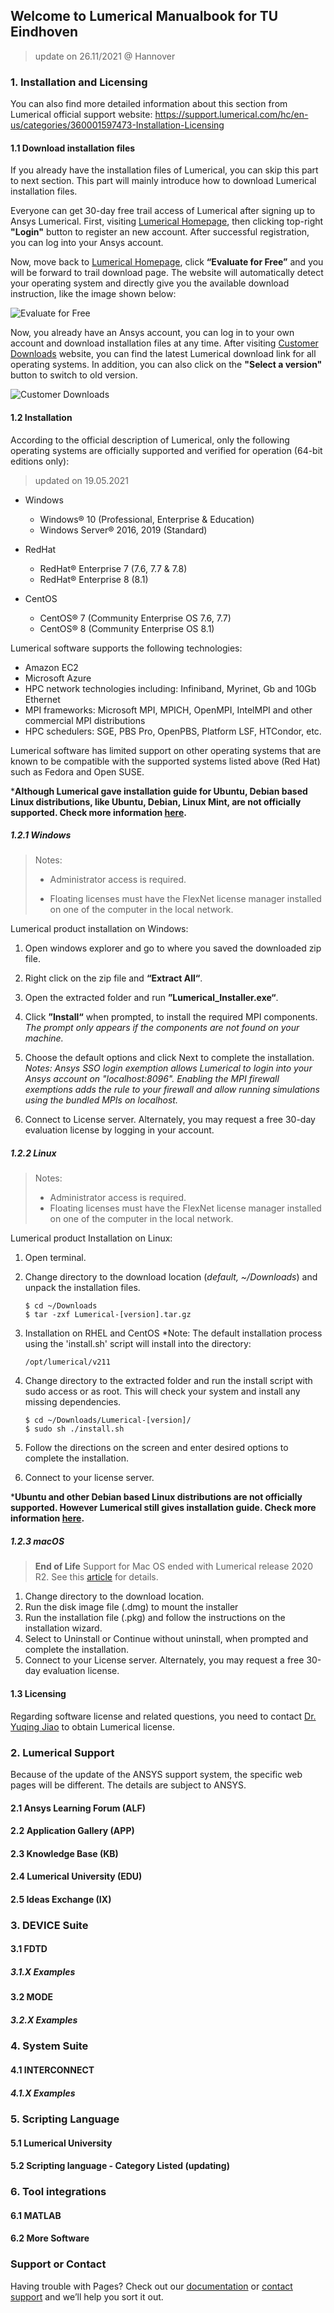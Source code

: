 ## Welcome to Lumerical Manualbook for TU Eindhoven

> update on 26.11/2021
> @ Hannover

### 1. Installation and Licensing

You  can also find more detailed information about this section from Lumerical official support website: https://support.lumerical.com/hc/en-us/categories/360001597473-Installation-Licensing

#### 1.1 Download installation files

If you already have the installation files of Lumerical, you can skip this part to next section. This part will mainly introduce how to download Lumerical installation files. 

Everyone can get 30-day free trail access of Lumerical after signing up to Ansys Lumerical. First, visiting [Lumerical Homepage](https://www.lumerical.com), then clicking top-right **"Login"** button to register an new account. After successful registration, you can log into your Ansys account.

Now, move back to [Lumerical Homepage](https://www.lumerical.com), click **“Evaluate for Free”** and you will be forward to trail download page. The website will automatically detect your operating system and directly give you the available download instruction, like the image shown below:

![Evaluate for Free](https://i.imgur.com/3ZV3fFl.png "Evaluate for Free")

Now, you already have an Ansys account, you can log in to your own account and download installation files  at any time. After visiting [Customer Downloads](https://www.lumerical.com/downloads/customer) website, you can find the latest Lumerical download link for all operating systems. In addition, you can also click on the **"Select a version"** button to switch to old version.

![Customer Downloads](https://i.imgur.com/xV4GGG9.png "Customer Downloads")

#### 1.2 Installation

According to the official description of Lumerical, only the following operating systems are officially supported and verified for operation (64-bit editions only):

> updated on 19.05.2021

+ Windows
  +  Windows® 10 (Professional, Enterprise & Education)	
  +  Windows Server® 2016, 2019 (Standard)

+ RedHat
  + RedHat® Enterprise 7 (7.6, 7.7 & 7.8)
  + RedHat® Enterprise 8 (8.1)

+ CentOS
  + CentOS® 7 (Community Enterprise OS 7.6, 7.7)
  + CentOS® 8 (Community Enterprise OS 8.1)

Lumerical software supports the following technologies:

+ Amazon EC2
+ Microsoft Azure
+ HPC network technologies including: Infiniband, Myrinet, Gb and 10Gb Ethernet
+ MPI frameworks: Microsoft MPI, MPICH, OpenMPI, IntelMPI and other commercial MPI distributions
+ HPC schedulers: SGE, PBS Pro, OpenPBS, Platform LSF, HTCondor, etc.

Lumerical software has limited support on other operating systems that are known to be compatible with the supported systems listed above (Red Hat) such as Fedora and Open SUSE. 

***Although Lumerical gave installation guide for Ubuntu, Debian based Linux distributions, like Ubuntu, Debian, Linux Mint, are not officially supported. Check more information [here](https://support.lumerical.com/hc/en-us/articles/1500005392522-Lumerical-installation-guide-on-Ubuntu).** 



##### 1.2.1 Windows

> Notes:
>
> + Administrator access is required.
>
> + Floating licenses must have the FlexNet license manager installed on one of the computer in the local network.

Lumerical product installation on Windows:

1. Open windows explorer and go to where you saved the downloaded zip file. 

2. Right click on the zip file and **“Extract All“**. 

3. Open the extracted folder and run **”Lumerical_Installer.exe“**. 

4. Click **”Install“** when prompted, to install the required MPI components.
   *The prompt only appears if the components are not found on your machine.*  

5. Choose the default options and click Next to complete the installation. 
   *Notes: Ansys SSO login exemption allows Lumerical to login into your Ansys account on "localhost:8096". Enabling the MPI firewall exemptions adds the rule to your firewall and allow running simulations using the bundled MPIs on localhost.*

6. Connect to License server.  Alternately, you may request a free 30-day evaluation license by logging in your account.   

   

##### 1.2.2 Linux

> Notes:
>
> + Administrator access is required.
> + Floating licenses must have the FlexNet license manager installed on one of the computer in the local network.

Lumerical product Installation on Linux:

1. Open terminal.

2. Change directory to the download location (*default, ~/Downloads*) and unpack the installation files.

   ```
   $ cd ~/Downloads
   $ tar -zxf Lumerical-[version].tar.gz
   ```

3. Installation on RHEL and CentOS
   *Note: The default installation process using the 'install.sh' script will install into the directory:

   ```
   /opt/lumerical/v211
   ```

4. Change directory to the extracted folder and run the install script with sudo access or as root. This will check your system and install any missing dependencies.

   ```
   $ cd ~/Downloads/Lumerical-[version]/
   $ sudo sh ./install.sh

5. Follow the directions on the screen and enter desired options to complete the installation.

6. Connect to your license server.

***Ubuntu and other Debian based Linux distributions are not officially supported. However Lumerical still gives installation guide. Check more information [here](https://support.lumerical.com/hc/en-us/articles/1500005392522-Lumerical-installation-guide-on-Ubuntu).** 

##### 1.2.3 macOS

> **End of Life**
> Support for Mac OS ended with Lumerical release 2020 R2. See this [article](https://forum.ansys.com/discussion/25625/2020-r2-release-notes#latest) for details. 

1. Change directory to the download location. 
2. Run the disk image file (.dmg) to mount the installer
3. Run the installation file (.pkg) and follow the instructions on the installation wizard. 
4. Select to Uninstall or Continue without uninstall, when prompted and complete the installation.
5. Connect to your License server.  Alternately, you may request a free 30-day evaluation license.  

#### 1.3 Licensing

Regarding software license and related questions, you need to contact [Dr. Yuqing Jiao](https://www.tue.nl/en/research/researchers/yuqing-jiao/) to obtain Lumerical license.



### 2. Lumerical Support
Because of the update of the ANSYS support system, the specific web pages will be different. The details are subject to ANSYS. 


#### 2.1 Ansys Learning Forum (ALF)

#### 2.2 Application Gallery (APP)

#### 2.3 Knowledge Base (KB)

#### 2.4 Lumerical University (EDU) 

#### 2.5 Ideas Exchange (IX)



### 3. DEVICE Suite

#### 3.1 FDTD

##### 3.1.X Examples

#### 3.2 MODE

##### 3.2.X Examples



### 4. System Suite

#### 4.1 INTERCONNECT

##### 4.1.X Examples



### 5. Scripting Language

#### 5.1 Lumerical University

#### 5.2 Scripting language - Category Listed (updating)



### 6. Tool integrations

#### 6.1 MATLAB

#### 6.2 More Software


### Support or Contact

Having trouble with Pages? Check out our [documentation](https://docs.github.com/categories/github-pages-basics/) or [contact support](https://support.github.com/contact) and we’ll help you sort it out.
